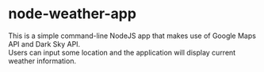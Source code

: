 # node-weather-app
This is a simple command-line NodeJS app that makes use of Google Maps API and Dark Sky API. </br> 
Users can input some location and the application will display current weather information.
